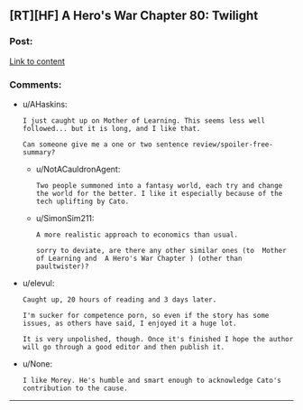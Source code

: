 ## [RT][HF] A Hero's War Chapter 80: Twilight

### Post:

[Link to content](https://www.fictionpress.com/s/3238329/80/A-Hero-s-War)

### Comments:

- u/AHaskins:
  ```
  I just caught up on Mother of Learning. This seems less well followed... but it is long, and I like that. 

  Can someone give me a one or two sentence review/spoiler-free-summary?
  ```

  - u/NotACauldronAgent:
    ```
    Two people summoned into a fantasy world, each try and change the world for the better. I like it especially because of the tech uplifting by Cato.
    ```

  - u/SimonSim211:
    ```
    A more realistic approach to economics than usual.

    sorry to deviate, are there any other similar ones (to  Mother of Learning and  A Hero's War Chapter ) (other than paultwister)?
    ```

- u/elevul:
  ```
  Caught up, 20 hours of reading and 3 days later.

  I'm sucker for competence porn, so even if the story has some issues, as others have said, I enjoyed it a huge lot.

  It is very unpolished, though. Once it's finished I hope the author will go through a good editor and then publish it.
  ```

- u/None:
  ```
  I like Morey. He's humble and smart enough to acknowledge Cato's contribution to the cause.
  ```

---

